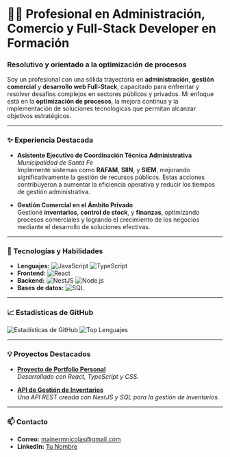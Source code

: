 # 👨‍💻 Profesional en Administración, Comercio y Full-Stack Developer en Formación

### Resolutivo y orientado a la optimización de procesos

Soy un profesional con una sólida trayectoria en **administración**, **gestión comercial** y **desarrollo web Full-Stack**, capacitado para enfrentar y resolver desafíos complejos en sectores públicos y privados. Mi enfoque está en la **optimización de procesos**, la mejora continua y la implementación de soluciones tecnológicas que permitan alcanzar objetivos estratégicos.

---

### ✨ Experiencia Destacada

- **Asistente Ejecutivo de Coordinación Técnica Administrativa**  
  *Municipalidad de Santa Fe*  
  Implementé sistemas como **RAFAM**, **SIIN**, y **SIEM**, mejorando significativamente la gestión de recursos públicos. Estas acciones contribuyeron a aumentar la eficiencia operativa y reducir los tiempos de gestión administrativa.
  
- **Gestión Comercial en el Ámbito Privado**  
  Gestioné **inventarios**, **control de stock**, y **finanzas**, optimizando procesos comerciales y logrando el crecimiento de los negocios mediante el desarrollo de soluciones efectivas.

---

### 🚀 Tecnologías y Habilidades
- **Lenguajes:** ![JavaScript](https://img.shields.io/badge/JavaScript-F7DF1E.svg?style=flat&logo=javascript&logoColor=black) ![TypeScript](https://img.shields.io/badge/TypeScript-007ACC.svg?style=flat&logo=typescript&logoColor=white)
- **Frontend:** ![React](https://img.shields.io/badge/React-61DAFB.svg?style=flat&logo=react&logoColor=black)
- **Backend:** ![NestJS](https://img.shields.io/badge/NestJS-E0234E.svg?style=flat&logo=nestjs&logoColor=white) ![Node.js](https://img.shields.io/badge/Node.js-339933.svg?style=flat&logo=node.js&logoColor=white)
- **Bases de datos:** ![SQL](https://img.shields.io/badge/SQL-4479A1.svg?style=flat&logo=sql&logoColor=white)

---

### 📈 Estadísticas de GitHub
![Estadísticas de GitHub](https://github-readme-stats.vercel.app/api?username=tuusuario&show_icons=true&theme=radical)
![Top Lenguajes](https://github-readme-stats.vercel.app/api/top-langs/?username=tuusuario&layout=compact&theme=radical)

---

### 💡 Proyectos Destacados

- [**Proyecto de Portfolio Personal**](https://github.com/tuusuario/portfolio)  
  *Desarrollado con React, TypeScript y CSS.*

- [**API de Gestión de Inventarios**](https://github.com/tuusuario/api-inventarios)  
  *Una API REST creada con NestJS y SQL para la gestión de inventarios.*

---

### 📫 Contacto
- **Correo:** mainermnicolas@gmail.com
- **LinkedIn:** [Tu Nombre](https://www.linkedin.com/in/nicolas-matias-mainer-95706a208/)
